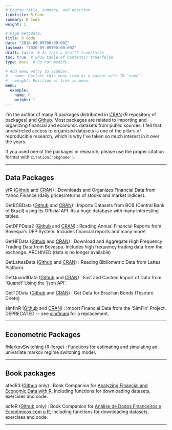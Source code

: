 ```yaml
---
# Course title, summary, and position.
linktitle: R Code
summary: R Code
weight: 1

# Page metadata.
title: R Code
date: "2018-09-09T00:00:00Z"
lastmod: "2020-05-09T00:00:00Z"
draft: false  # Is this a draft? true/false
toc: true  # Show table of contents? true/false
type: docs  # Do not modify.

# Add menu entry to sidebar.
# - name: Declare this menu item as a parent with ID `name`.
# - weight: Position of link in menu.
menu:
  example:
    name: R 
    weight: 1
---
```



I'm the author of many R packages distributed in [CRAN](https://www.crantastic.org/authors/5303) (R repository of packages) and [Github](https://github.com/msperlin/). Most packages are related to importing and organizing financial and economic datasets from public sources. I fell that unrestricted access to organized datasets is one of the pillars of reproducible research, which is why I've taken so much interest in it over the years. 

If you used one of the packages in research, please use the proper citation format with `citation('pkgname')`. 

---

## Data Packages

yfR ([Github](https://github.com/msperlin/yfR) and [CRAN](https://cran.r-project.org/package=yfR))
: Downloads and Organizes Financial Data from Yahoo Finance (daily prices/returns of stocks and market indices). 

GetBCBData ([Github](https://github.com/msperlin/GetBCBData) and [CRAN](https://cran.r-project.org/package=GetBCBData))
: Imports Datasets from BCB (Central Bank of Brazil) using Its Official API. Its a huge database with many interesting tables.

GetDFPData2 ([Github](https://github.com/msperlin/GetDFPData2) and [CRAN](https://cran.r-project.org/package=GetDFPData))
: Reading Annual Financial Reports from Bovespa's DFP System. Includes financial reports and many more!

GetHFData ([Github](https://github.com/msperlin/GetHFData) and [CRAN](https://cran.r-project.org/package=GetHFData))
: Download and Aggregate High Frequency Trading Data from Bovespa. Includes high frequency trading data from the exchange. ARCHIVED (data is no longer available)

GetLattesData ([Github](https://github.com/msperlin/GetLattesData) and [CRAN](https://cran.r-project.org/package=GetLattesData))
: Reading Bibliometric Data from Lattes Platform. 

GetQuandlData ([Github](https://github.com/msperlin/GetQuandlData) and [CRAN](https://cran.r-project.org/package=GetQuandlData))
: Fast and Cached Import of Data from 'Quandl' Using the 'json API'.

GetTDData ([Github](https://github.com/msperlin/GetTDData) and [CRAN](https://cran.r-project.org/package=GetTDData))
: Get Data for Brazilian Bonds (Tesouro Direto)

simfinR ([Github](https://github.com/msperlin/simfinR) and [CRAN](https://cran.r-project.org/package=simfinR))
: Import Financial Data from the 'SimFin' Project. DEPRECATED -- see [simfinapi](https://github.com/matthiasgomolka/simfinapi) for a replacement.

---

## Econometric Packages

fMarkovSwitching ([R-forge](https://rdrr.io/rforge/fMarkovSwitching/))
: Functions for estimating and simulating an univariate markov regime switching model. 

---

## Book packages

afedR3 ([Github](https://github.com/msperlin/afedR3) only)
: Book Companion for [Analyzing Financial and Economic Data with R](https://www.msperlin.com/publication/2020_book-afedr-en/), including functions for downloading datasets, exercises and code.

adfeR ([Github](https://github.com/msperlin/adfeR) only)
: Book Companion for [Análise de Dados Financeiros e Econômicos com o R](https://www.msperlin.com/publication/2021_book-adfer-pt/), including functions for downloading datasets, exercises and code.

---


